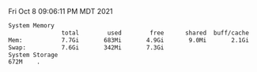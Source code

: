 Fri Oct  8 09:06:11 PM MDT 2021
```bash
System Memory
               total        used        free      shared  buff/cache   available
Mem:           7.7Gi       683Mi       4.9Gi       9.0Mi       2.1Gi       6.7Gi
Swap:          7.6Gi       342Mi       7.3Gi
System Storage
672M	.
```
```bash
